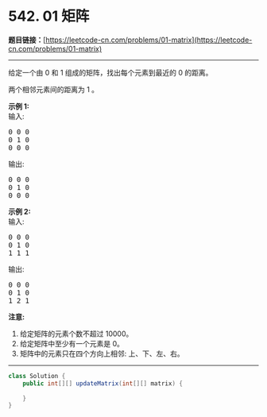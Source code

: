 # 542. 01 矩阵

**题目链接：**[https://leetcode-cn.com/problems/01-matrix](https://leetcode-cn.com/problems/01-matrix)

---

<div class="content__1Y2H">
 <div class="notranslate">
  <p>给定一个由 0 和 1 组成的矩阵，找出每个元素到最近的 0 的距离。</p> 
  <p>两个相邻元素间的距离为 1 。</p> 
  <p><strong>示例 1: </strong><br> 输入:</p> 
  <pre class="language-text">0 0 0
0 1 0
0 0 0
</pre> 
  <p>输出:</p> 
  <pre class="language-text">0 0 0
0 1 0
0 0 0
</pre> 
  <p><strong>示例 2: </strong><br> 输入:</p> 
  <pre class="language-text">0 0 0
0 1 0
1 1 1
</pre> 
  <p>输出:</p> 
  <pre class="language-text">0 0 0
0 1 0
1 2 1
</pre> 
  <p><strong>注意:</strong></p> 
  <ol> 
   <li>给定矩阵的元素个数不超过 10000。</li> 
   <li>给定矩阵中至少有一个元素是 0。</li> 
   <li>矩阵中的元素只在四个方向上相邻: 上、下、左、右。</li> 
  </ol> 
 </div>
</div>

---

```java
class Solution {
    public int[][] updateMatrix(int[][] matrix) {
        
    }
}
```